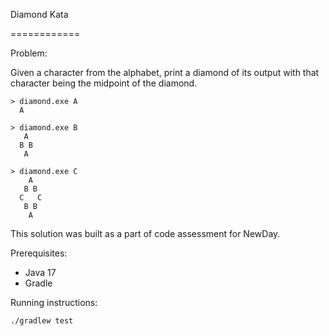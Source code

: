 Diamond Kata

============

Problem: 

Given a character from the alphabet, print a diamond of its output with that character being the midpoint of the diamond.

    > diamond.exe A
      A

    > diamond.exe B
       A
      B B
       A

    > diamond.exe C
        A
       B B
      C   C
       B B
        A


This solution was built as a part of code assessment for NewDay. 

Prerequisites:

- Java 17
- Gradle

Running instructions:

`./gradlew test`
